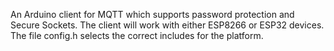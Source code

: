 An Arduino client for MQTT which supports password protection and Secure Sockets. The client will work with either ESP8266 or ESP32 devices. The file config.h selects the correct includes for the platform.
